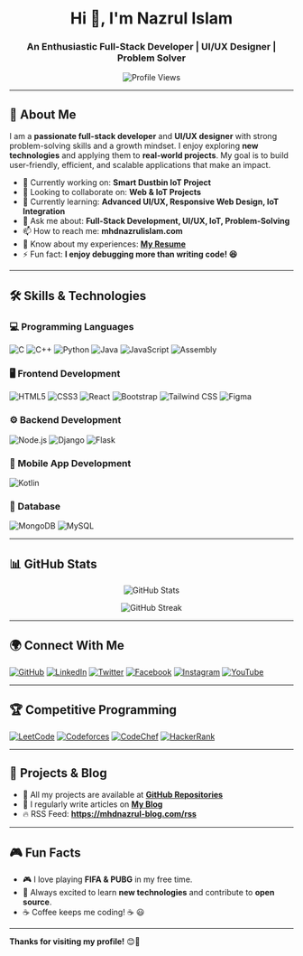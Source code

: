 <h1 align="center">Hi 👋, I'm Nazrul Islam</h1>
<h3 align="center">An Enthusiastic Full-Stack Developer | UI/UX Designer | Problem Solver</h3>

<p align="center">
<img src="https://komarev.com/ghpvc/?username=mhdnazrul&label=Profile%20views&color=0e75b6&style=flat" alt="Profile Views" />
</p>

---

## 🚀 About Me
I am a **passionate full-stack developer** and **UI/UX designer** with strong problem-solving skills and a growth mindset. I enjoy exploring **new technologies** and applying them to **real-world projects**. My goal is to build user-friendly, efficient, and scalable applications that make an impact.

- 🔭 Currently working on: **Smart Dustbin IoT Project**
- 🤝 Looking to collaborate on: **Web & IoT Projects**
- 🌱 Currently learning: **Advanced UI/UX, Responsive Web Design, IoT Integration**
- 💬 Ask me about: **Full-Stack Development, UI/UX, IoT, Problem-Solving**
- 📫 How to reach me: **mhdnazrulislam.com**
- 📄 Know about my experiences: **[My Resume](https://drive.google.com/drive/folders/14cFhmLg6xP1itEozI6ePPj0oHbRUHCYa?usp=sharing)**
- ⚡ Fun fact: **I enjoy debugging more than writing code! 😆**

---

## 🛠 Skills & Technologies

### **💻 Programming Languages**
![C](https://img.shields.io/badge/C-A8B9CC?style=for-the-badge&logo=c&logoColor=white)
![C++](https://img.shields.io/badge/C%2B%2B-00599C?style=for-the-badge&logo=c%2B%2B&logoColor=white)
![Python](https://img.shields.io/badge/Python-3776AB?style=for-the-badge&logo=python&logoColor=white)
![Java](https://img.shields.io/badge/Java-007396?style=for-the-badge&logo=java&logoColor=white)
![JavaScript](https://img.shields.io/badge/JavaScript-F7DF1E?style=for-the-badge&logo=javascript&logoColor=black)
![Assembly](https://img.shields.io/badge/Assembly-525252?style=for-the-badge&logo=assemblyscript&logoColor=white)

### **🖥️ Frontend Development**
![HTML5](https://img.shields.io/badge/HTML5-E34F26?style=for-the-badge&logo=html5&logoColor=white)
![CSS3](https://img.shields.io/badge/CSS3-1572B6?style=for-the-badge&logo=css3&logoColor=white)
![React](https://img.shields.io/badge/React-20232A?style=for-the-badge&logo=react&logoColor=61DAFB)
![Bootstrap](https://img.shields.io/badge/Bootstrap-563D7C?style=for-the-badge&logo=bootstrap&logoColor=white)
![Tailwind CSS](https://img.shields.io/badge/TailwindCSS-38B2AC?style=for-the-badge&logo=tailwind-css&logoColor=white)
![Figma](https://img.shields.io/badge/Figma-F24E1E?style=for-the-badge&logo=figma&logoColor=white)

### **⚙️ Backend Development**
![Node.js](https://img.shields.io/badge/Node.js-43853D?style=for-the-badge&logo=node.js&logoColor=white)
![Django](https://img.shields.io/badge/Django-092E20?style=for-the-badge&logo=django&logoColor=white)
![Flask](https://img.shields.io/badge/Flask-000000?style=for-the-badge&logo=flask&logoColor=white)

### **📱 Mobile App Development**
![Kotlin](https://img.shields.io/badge/Kotlin-0095D5?style=for-the-badge&logo=kotlin&logoColor=white)

### **📂 Database**
![MongoDB](https://img.shields.io/badge/MongoDB-4EA94B?style=for-the-badge&logo=mongodb&logoColor=white)
![MySQL](https://img.shields.io/badge/MySQL-005C84?style=for-the-badge&logo=mysql&logoColor=white)

---

## 📊 GitHub Stats
<p align="center">
<img src="https://github-readme-stats.vercel.app/api?username=mhdnazrul&show_icons=true&theme=radical" alt="GitHub Stats" />
</p>

<p align="center">
<img src="https://github-readme-streak-stats.herokuapp.com/?user=mhdnazrul&theme=dark" alt="GitHub Streak" />
</p>

---

## 🌍 Connect With Me
[![GitHub](https://img.shields.io/badge/GitHub-181717?style=for-the-badge&logo=github&logoColor=white)](https://github.com/mhdnazrul)
[![LinkedIn](https://img.shields.io/badge/LinkedIn-0077B5?style=for-the-badge&logo=linkedin&logoColor=white)](https://linkedin.com/in/mhdnazrul)
[![Twitter](https://img.shields.io/badge/Twitter-1DA1F2?style=for-the-badge&logo=twitter&logoColor=white)](https://twitter.com/mhdnazrul)
[![Facebook](https://img.shields.io/badge/Facebook-1877F2?style=for-the-badge&logo=facebook&logoColor=white)](https://facebook.com/mhdnazrul)
[![Instagram](https://img.shields.io/badge/Instagram-E4405F?style=for-the-badge&logo=instagram&logoColor=white)](https://instagram.com/mhdnazrul)
[![YouTube](https://img.shields.io/badge/YouTube-FF0000?style=for-the-badge&logo=youtube&logoColor=white)](https://youtube.com/c/mhdnazrul)

---

## 🏆 Competitive Programming
[![LeetCode](https://img.shields.io/badge/LeetCode-FFA116?style=for-the-badge&logo=leetcode&logoColor=black)](https://leetcode.com/mhdnazrul)
[![Codeforces](https://img.shields.io/badge/Codeforces-1F8ACB?style=for-the-badge&logo=codeforces&logoColor=white)](https://codeforces.com/profile/mhdnazrul)
[![CodeChef](https://img.shields.io/badge/CodeChef-5B4638?style=for-the-badge&logo=codechef&logoColor=white)](https://www.codechef.com/users/mhdnazrul)
[![HackerRank](https://img.shields.io/badge/HackerRank-00EA64?style=for-the-badge&logo=hackerrank&logoColor=white)](https://www.hackerrank.com/mhdnazrul)

---

## 📜 Projects & Blog
- 📂 All my projects are available at **[GitHub Repositories](https://github.com/mhdnazrul?tab=repositories)**
- 📝 I regularly write articles on **[My Blog](https://mhdnazrul-blog.com)**
- 🔥 RSS Feed: **https://mhdnazrul-blog.com/rss**

---

## 🎮 Fun Facts
- 🎮 I love playing **FIFA & PUBG** in my free time.
- 🚀 Always excited to learn **new technologies** and contribute to **open source**.
- ☕ Coffee keeps me coding! ☕ 😃

---

**Thanks for visiting my profile!** 😊🎉
